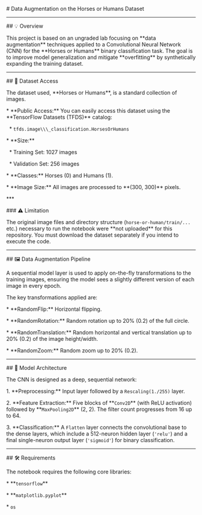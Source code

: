 \# Data Augmentation on the Horses or Humans Dataset



---



\## 💡 Overview



This project is based on an ungraded lab focusing on \*\*data augmentation\*\* techniques applied to a Convolutional Neural Network (CNN) for the \*\*Horses or Humans\*\* binary classification task. The goal is to improve model generalization and mitigate \*\*overfitting\*\* by synthetically expanding the training dataset.



---



\## 🐴 Dataset Access



The dataset used, \*\*Horses or Humans\*\*, is a standard collection of images.



\* \*\*Public Access:\*\* You can easily access this dataset using the \*\*TensorFlow Datasets (TFDS)\*\* catalog:

    \* `tfds.image\\\_classification.HorsesOrHumans`

\* \*\*Size:\*\*

    \* Training Set: 1027 images

    \* Validation Set: 256 images

\* \*\*Classes:\*\* Horses (0) and Humans (1).

\* \*\*Image Size:\*\* All images are processed to \*\*(300, 300)\*\* pixels.



\*\*\*



\### ⚠️ Limitation



The original image files and directory structure (`horse-or-human/train/...` etc.) necessary to run the notebook were \*\*not uploaded\*\* for this repository. You must download the dataset separately if you intend to execute the code.



---



\## 🖼️ Data Augmentation Pipeline



A sequential model layer is used to apply on-the-fly transformations to the training images, ensuring the model sees a slightly different version of each image in every epoch.



The key transformations applied are:



\* \*\*RandomFlip:\*\* Horizontal flipping.

\* \*\*RandomRotation:\*\* Random rotation up to 20% (0.2) of the full circle.

\* \*\*RandomTranslation:\*\* Random horizontal and vertical translation up to 20% (0.2) of the image height/width.

\* \*\*RandomZoom:\*\* Random zoom up to 20% (0.2).



---



\## 🧠 Model Architecture



The CNN is designed as a deep, sequential network:



1\.  \*\*Preprocessing:\*\* Input layer followed by a `Rescaling(1./255)` layer.

2\.  \*\*Feature Extraction:\*\* Five blocks of \*\*`Conv2D`\*\* (with ReLU activation) followed by \*\*`MaxPooling2D`\*\* (2, 2). The filter count progresses from 16 up to 64.

3\.  \*\*Classification:\*\* A `Flatten` layer connects the convolutional base to the dense layers, which include a 512-neuron hidden layer (`'relu'`) and a final single-neuron output layer (`'sigmoid'`) for binary classification.



---



\## 🛠️ Requirements



The notebook requires the following core libraries:



\* \*\*`tensorflow`\*\*

\* \*\*`matplotlib.pyplot`\*\*

\* `os`


